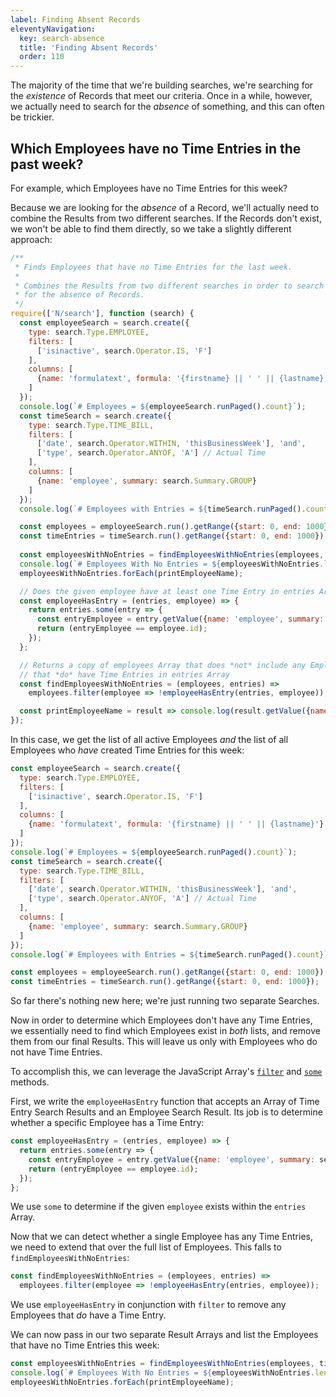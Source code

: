 ```yaml
---
label: Finding Absent Records
eleventyNavigation:
  key: search-absence
  title: 'Finding Absent Records'
  order: 110
---
```


The majority of the time that we're building searches, we're searching for the *existence* of Records that meet our 
criteria. Once in a while, however, we actually need to search for the *absence* of something, and this can often be 
trickier.

## Which Employees have no Time Entries in the past week?

For example, which Employees have no Time Entries for this week?

Because we are looking for the *absence* of a Record, we'll actually need to combine the Results from two different 
searches. If the Records don't exist, we won't be able to find them directly, so we take a slightly different approach:

```javascript
/**
 * Finds Employees that have no Time Entries for the last week.
 *
 * Combines the Results from two different searches in order to search
 * for the absence of Records.
 */
require(['N/search'], function (search) {
  const employeeSearch = search.create({
    type: search.Type.EMPLOYEE,
    filters: [
      ['isinactive', search.Operator.IS, 'F']
    ],
    columns: [
      {name: 'formulatext', formula: '{firstname} || ' ' || {lastname}'}
    ]
  });
  console.log(`# Employees = ${employeeSearch.runPaged().count}`);
  const timeSearch = search.create({
    type: search.Type.TIME_BILL,
    filters: [
      ['date', search.Operator.WITHIN, 'thisBusinessWeek'], 'and',
      ['type', search.Operator.ANYOF, 'A'] // Actual Time
    ],
    columns: [
      {name: 'employee', summary: search.Summary.GROUP}
    ]
  });
  console.log(`# Employees with Entries = ${timeSearch.runPaged().count}`);

  const employees = employeeSearch.run().getRange({start: 0, end: 1000});
  const timeEntries = timeSearch.run().getRange({start: 0, end: 1000});
  
  const employeesWithNoEntries = findEmployeesWithNoEntries(employees, timeEntries);
  console.log(`# Employees With No Entries = ${employeesWithNoEntries.length}`);
  employeesWithNoEntries.forEach(printEmployeeName);

  // Does the given employee have at least one Time Entry in entries Array?
  const employeeHasEntry = (entries, employee) => {
    return entries.some(entry => {
      const entryEmployee = entry.getValue({name: 'employee', summary: search.Summary.GROUP});
      return (entryEmployee == employee.id);
    });
  };

  // Returns a copy of employees Array that does *not* include any Employees
  // that *do* have Time Entries in entries Array
  const findEmployeesWithNoEntries = (employees, entries) =>
    employees.filter(employee => !employeeHasEntry(entries, employee));

  const printEmployeeName = result => console.log(result.getValue({name:'formulatext'}));
});
```

In this case, we get the list of all active Employees *and* the list of all Employees who *have* created Time 
Entries for this week:

```javascript
const employeeSearch = search.create({
  type: search.Type.EMPLOYEE,
  filters: [
    ['isinactive', search.Operator.IS, 'F']
  ],
  columns: [
    {name: 'formulatext', formula: '{firstname} || ' ' || {lastname}'}
  ]
});
console.log(`# Employees = ${employeeSearch.runPaged().count}`);
const timeSearch = search.create({
  type: search.Type.TIME_BILL,
  filters: [
    ['date', search.Operator.WITHIN, 'thisBusinessWeek'], 'and',
    ['type', search.Operator.ANYOF, 'A'] // Actual Time
  ],
  columns: [
    {name: 'employee', summary: search.Summary.GROUP}
  ]
});
console.log(`# Employees with Entries = ${timeSearch.runPaged().count}`);

const employees = employeeSearch.run().getRange({start: 0, end: 1000});
const timeEntries = timeSearch.run().getRange({start: 0, end: 1000});
```

So far there's nothing new here; we're just running two separate Searches.

Now in order to determine which Employees don't have any Time Entries, we essentially need to find which Employees 
exist in *both* lists, and remove them from our final Results. This will leave us only with Employees who do not 
have Time Entries.

To accomplish this, we can leverage the JavaScript Array's
[`filter`](https://developer.mozilla.org/en-US/docs/Web/JavaScript/Reference/Global_Objects/Array/filter)
and
[`some`](https://developer.mozilla.org/en-US/docs/Web/JavaScript/Reference/Global_Objects/Array/some)
methods.

First, we write the `employeeHasEntry` function that accepts an Array of Time Entry Search Results and an Employee 
Search Result. Its job is to determine whether a specific Employee has a Time Entry:

```javascript
const employeeHasEntry = (entries, employee) => {
  return entries.some(entry => {
    const entryEmployee = entry.getValue({name: 'employee', summary: search.Summary.GROUP});
    return (entryEmployee == employee.id);
  });
};
```

We use `some` to determine if the given `employee` exists within the `entries` Array.

Now that we can detect whether a single Employee has any Time Entries, we need to extend that over the
full list of Employees. This falls to `findEmployeesWithNoEntries`:

```javascript
const findEmployeesWithNoEntries = (employees, entries) =>
  employees.filter(employee => !employeeHasEntry(entries, employee));
```

We use `employeeHasEntry` in conjunction with `filter` to remove any Employees that *do* have a Time Entry.

We can now pass in our two separate Result Arrays and list the Employees that have no Time Entries this week:

```javascript
const employeesWithNoEntries = findEmployeesWithNoEntries(employees, timeEntries);
console.log(`# Employees With No Entries = ${employeesWithNoEntries.length}`);
employeesWithNoEntries.forEach(printEmployeeName);
```
